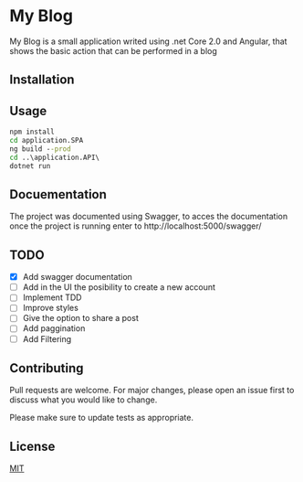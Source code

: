 # My Blog

My Blog is a small application writed using .net Core 2.0 and Angular, that shows the basic action that can be performed in a blog

## Installation



## Usage

```cmd
npm install
cd application.SPA
ng build --prod
cd ..\application.API\
dotnet run
```

## Docuementation
The project was documented using Swagger, to acces the documentation once the project is running enter to http://localhost:5000/swagger/



## TODO

- [x] Add swagger documentation
- [ ] Add in the UI the posibility to create a new account
- [ ] Implement TDD
- [ ] Improve styles
- [ ] Give the option to share a post
- [ ] Add paggination
- [ ] Add Filtering

## Contributing
Pull requests are welcome. For major changes, please open an issue first to discuss what you would like to change.

Please make sure to update tests as appropriate.

## License
[MIT](https://choosealicense.com/licenses/mit/)
